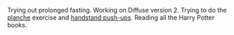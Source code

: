 Trying out prolonged fasting. Working on Diffuse version 2. Trying to do the [planche](https://www.google.com/search?q=planche&oq=planche&aqs=chrome..69i57j69i60j69i59j0l3.1557j1j1&sourceid=chrome&ie=UTF-8) exercise and [handstand push-ups](https://www.google.com/search?ei=gG5DXLulM4_SwQKM1Yr4BQ&q=handstand+push-ups&oq=handstand+push-ups&gs_l=psy-ab.3..0l2j0i22i30l8.22533.22533..22804...0.0..0.176.176.0j1......0....1..gws-wiz.......0i71.464cZiEnzb8). Reading all the Harry Potter books.
